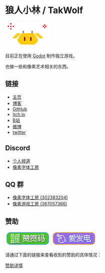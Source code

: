 # 狼人小林 / TakWolf 

![Logo](images/pixel-qiu-x4.gif)

目前正在使用 [Godot](https://godotengine.org) 制作独立游戏。

也做一些和像素艺术相关的东西。

## 链接

- [主页](https://takwolf.com)
- [博客](https://blog.takwolf.com)
- [GitHub](https://github.com/TakWolf)
- [itch.io](https://takwolf.itch.io)
- [B站](https://space.bilibili.com/445245)
- [微博](https://weibo.com/takwolf)
- [twitter](https://twitter.com/takgdx)

## Discord

- [个人频道](https://discord.gg/9HY9WD4TRe)
- [像素字体工房](https://discord.gg/3GKtPKtjdU)

## QQ 群

- [像素字体工房 (302383204)](https://jq.qq.com/?_wv=1027&k=EXtKGHar)
- [像素游戏工房 (367057366)](https://jq.qq.com/?_wv=1027&k=Z5pposJE)

## 赞助

[![赞赏码](images/payqr-badge-x2.png)](payment-qr-codes.md)
[![爱发电](images/afdian-badge-x2.png)](https://afdian.net/@takwolf)

请通过下面的链接来查看收到的赞助的具体情况：

[赞助详情](sponsors.md)
